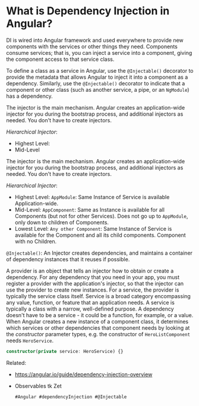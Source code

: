 # What is Dependency Injection in Angular?

DI is wired into Angular framework and used everywhere to provide new
components with the services or other things they need. Components
consume services; that is, you can inject a service into a component,
giving the component access to that service class.

To define a class as a service in Angular, use the `@Injectable()`
decorator to provide the metadata that allows Angular to inject it into
a component as a dependency. Similarly, use the `@Injectable()`
decorator to indicate that a component or other class (such as another
service, a pipe, or an `NgModule`) has a dependency.

The injector is the main mechanism. Angular creates an application-wide
injector for you during the bootstrap process, and additional injectors
as needed. You don't have to create injectors.

*Hierarchical Injector*:
- Highest Level:
- Mid-Level

The injector is the main mechanism. Angular creates an application-wide
injector for you during the bootstrap process, and additional injectors
as needed. You don't have to create injectors.

*Hierarchical Injector*:
- Highest Level:
  `AppModule`: Same Instance of Service is available Application-wide.
- Mid-Level:
  `AppComponent`: Same as Instance is available for all Components (but
  not for other Services). Does not go up to `AppModule`, only down to
  children of Components.
- Lowest Level:
  `Any other Component`: Same Instance of Service is available for the
  Component and all its child components. Component with no Children.

`@Injectable()`: An Injector creates dependencies, and maintains a
container of dependency instances that it reuses if possible.

A provider is an object that tells an injector how to obtain or create a
dependency.
For any dependency that you need in your app, you must register a
provider with the application's injector, so that the injector can use
the provider to create new instances. For a service, the provider is
typically the service class itself.
Service is a broad category encompassing any value, function, or feature
that an application needs. A service is typically a class with a narrow,
well-defined purpose.
A dependency doesn't have to be a service - it could be a function, for
example, or a value.
When Angular creates a new instance of a component class, it determines
which services or other dependencies that component needs by looking at
the *constructor* parameter types, e.g. the constructor of
`HeroListComponent` needs `HeroService`.

```typescript
constructor(private service: HeroService) {}
```
Related: 
- https://angular.io/guide/dependency-injection-overview  
- Observables tk Zet

      #Angular #dependencyInjection #@Injectable
